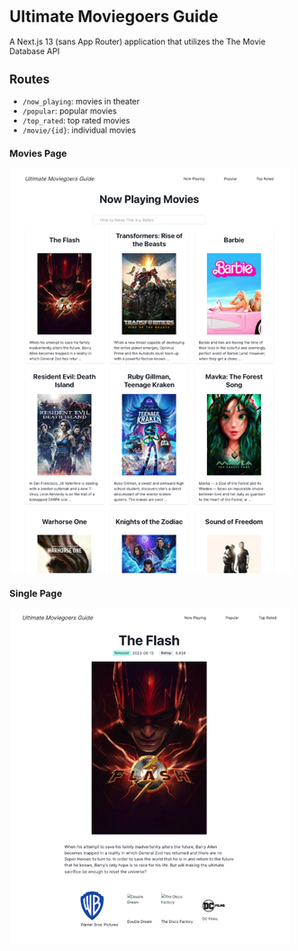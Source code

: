 # Ultimate Moviegoers Guide

A Next.js 13 (sans App Router) application that utilizes the The Movie Database API

## Routes

- `/now_playing`: movies in theater
- `/popular`: popular movies
- `/top_rated`: top rated movies
- `/movie/{id}`: individual movies

### Movies Page

<img src="./assets/homepage.png" alt="movies" width="500"  />

### Single Page

<img src="./assets/singlepage.png" alt="single movie" width="500"  />
